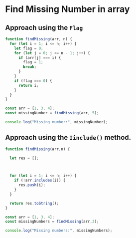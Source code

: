 # Find Missing Number in array 

## Approach using the `Flag`
```javascript 
function findMissing(arr, n) {
  for (let i = 1; i <= n; i++) {
    let flag = 0;
    for (let j = 0; j <= n - 1; j++) {
      if (arr[j] === i) {
        flag = 1;
        break;
      }
    }
    if (flag === 0) {
      return i;
    }
  }
}

const arr = [1, 3, 4];
const missingNumber = findMissing(arr, 5);

console.log("Missing number:", missingNumber);
```

## Approach using the `Iinclude()` method.

```javascript 
function findMissing(arr,n) {

  let res = [];



  for (let i = 1; i <= n; i++) {
    if (!arr.includes(i)) {
      res.push(i);
    }
  }

  return res.toString();
}

const arr = [1, 3, 4];
const missingNumbers = findMissing(arr,3);

console.log("Missing numbers:", missingNumbers);
```
